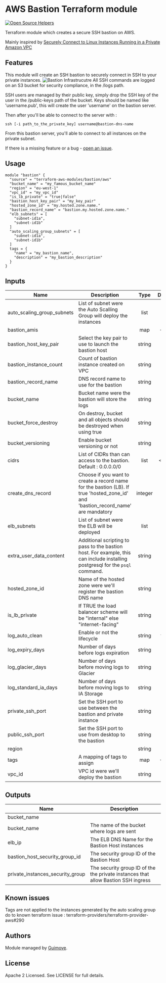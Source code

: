 AWS Bastion Terraform module
===========================================

[![Open Source Helpers](https://www.codetriage.com/guimove/terraform-aws-bastion/badges/users.svg)](https://www.codetriage.com/guimove/terraform-aws-bastion)

Terraform module which creates a secure SSH bastion on AWS.

Mainly inspired by [Securely Connect to Linux Instances Running in a Private Amazon VPC](https://aws.amazon.com/blogs/security/securely-connect-to-linux-instances-running-in-a-private-amazon-vpc/)

Features
--------

This module will create an SSH bastion to securely connect in SSH  to your private instances.
![Bastion Infrastrucutre](https://raw.githubusercontent.com/Guimove/terraform-aws-bastion/master/_docs/terraformawsbastion.png)
All SSH  commands are logged on an S3 bucket for security compliance, in the /logs path.

SSH  users are managed by their public key, simply drop the SSH key of the user in  the /public-keys path of the bucket.
Keys should be named like 'username.pub', this will create the user 'username' on the bastion server.

Then after you'll be able to connect to the server with : 

```
ssh [-i path_to_the_private_key] username@bastion-dns-name
```

From this bastion server, you'll able to connect to all instances on the private subnet. 

If there is a missing feature or a bug - [open an issue](https://github.com/Guimove/terraform-aws-bastion/issues/new).

Usage
-----

```hcl
module "bastion" {
  "source" = "terraform-aws-modules/bastion/aws"
  "bucket_name" = "my_famous_bucket_name"
  "region" = "eu-west-1"
  "vpc_id" = "my_vpc_id"
  "is_lb_private" = "true|false"
  "bastion_host_key_pair" = "my_key_pair"
  "hosted_zone_id" = "my.hosted.zone.name."
  "bastion_record_name" = "bastion.my.hosted.zone.name."
  "elb_subnets" = [
    "subnet-id1a",
    "subnet-id1b"
  ]
  "auto_scaling_group_subnets" = [
    "subnet-id1a",
    "subnet-id1b"
  ]
  tags = {
    "name" = "my_bastion_name",
    "description" = "my_bastion_description"
  }
}
```
## Inputs

| Name | Description | Type | Default | Required |
|------|-------------|:----:|:-----:|:-----:|
| auto_scaling_group_subnets | List of subnet were the Auto Scalling Group will deploy the instances | list | - | yes |
| bastion_amis |  | map | `<map>` | no |
| bastion_host_key_pair | Select the key pair to use to launch the bastion host | string | - | yes |
| bastion_instance_count | Count of bastion instance created on VPC | string | `1` | no |
| bastion_record_name | DNS record name to use for the bastion | string | `` | no |
| bucket_name | Bucket name were the bastion will store the logs | string | - | yes |
| bucket_force_destroy | On destroy, bucket and all objects should be destroyed when using true | string | false | no |
| bucket_versioning | Enable bucket versioning or not | string | true | no |
| cidrs | List of CIDRs than can access to the bastion. Default : 0.0.0.0/0 | list | `<list>` | no |
| create_dns_record | Choose if you want to create a record name for the bastion (LB). If true 'hosted_zone_id' and 'bastion_record_name' are mandatory | integer | - | yes |
| elb_subnets | List of subnet were the ELB will be deployed | list | - | yes |
| extra_user_data_content | Additional scripting to pass to the bastion host. For example, this can include installing postgresql for the `psql` command. | string | `""` | no |
| hosted_zone_id | Name of the hosted zone were we'll register the bastion DNS name | string | `` | no |
| is_lb_private | If TRUE the load balancer scheme will be "internal" else "internet-facing" | string | - | yes |
| log_auto_clean | Enable or not the lifecycle | string | `false` | no |
| log_expiry_days | Number of days before logs expiration | string | `90` | no |
| log_glacier_days | Number of days before moving logs to Glacier | string | `60` | no |
| log_standard_ia_days | Number of days before moving logs to IA Storage | string | `30` | no |
| private_ssh_port | Set the SSH port to use between the bastion and private instance | string | `22` | no |
| public_ssh_port | Set the SSH port to use from desktop to the bastion | string | `22` | no |
| region |  | string | - | yes |
| tags | A mapping of tags to assign | map | `<map>` | no |
| vpc_id | VPC id were we'll deploy the bastion | string | - | yes |

## Outputs

| Name | Description |
|------|-------------|
| bucket_name |  |
| bucket_name | The name of the bucket where logs are sent |
| elb_ip | The ELB DNS Name for the Bastion Host instances |
| bastion_host_security_group_id | The security group ID of the Bastion Host |
| private_instances_security_group | The security group ID of the the private instances that allow Bastion SSH ingress |

Known issues
------------

Tags are not applied to the instances generated by the auto scaling group do to known terraform issue : 
terraform-providers/terraform-provider-aws#290

Authors
-------

Module managed by [Guimove](https://github.com/Guimove).

License
-------

Apache 2 Licensed. See LICENSE for full details.
